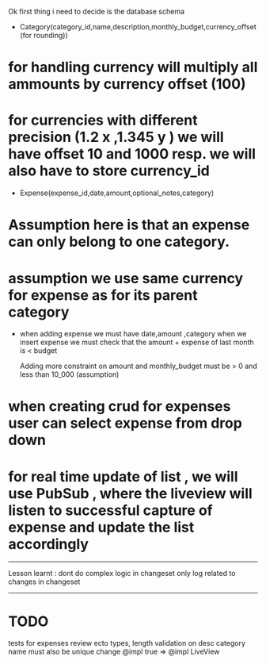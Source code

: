 Ok first thing i need to decide is the database schema

* Category(category_id,name,description,monthly_budget,currency_offset(for rounding))
# for handling currency will multiply all ammounts by currency offset (100)
# for currencies with different precision (1.2 x ,1.345 y ) we will have offset 10 and 1000 resp. we will also have to store currency_id 

* Expense(expense_id,date,amount,optional_notes,category)
# Assumption here is that an expense can only belong to one category.
# assumption we use same currency for expense as for its parent category

* when adding expense  we must have date,amount ,category 
    when we insert expense we must check that the amount + expense of last month is < budget 
    
    Adding more constraint on amount and monthly_budget must be > 0 and less than 10_000 (assumption)


# when creating crud for expenses user can select expense from drop down

# for real time update of list , we will use PubSub , where the liveview will listen to successful capture of expense and update the list accordingly




-----------------------
Lesson learnt :
dont do complex logic in changeset
only log related to changes in changeset 


-----------------------

# TODO

tests for expenses
review ecto types, length validation on desc
category name must also be  unique
change @impl true => @impl LiveView
